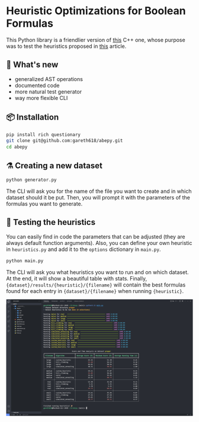 # Heuristic Optimizations for Boolean Formulas

This Python library is a friendlier version of [this](https://github.com/Juve45/Boolean-Circuit-Minimizer-for-ABE) C++ one, whose purpose was to test the heuristics proposed in [this](https://arxiv.org/abs/2305.13008) article.

## 🎊 What's new

- generalized AST operations
- documented code
- more natural test generator
- way more flexible CLI

## 📦 Installation

```sh
pip install rich questionary
git clone git@github.com:gareth618/abepy.git
cd abepy
```

## ⚗️ Creating a new dataset

```sh
python generator.py
```

The CLI will ask you for the name of the file you want to create and in which dataset should it be put. Then, you will prompt it with the parameters of the formulas you want to generate.

## 🧪 Testing the heuristics

You can easily find in code the parameters that can be adjusted (they are always default function arguments). Also, you can define your own heuristic in `heuristics.py` and add it to the `options` dictionary in `main.py`.

```sh
python main.py
```

The CLI will ask you what heuristics you want to run and on which dataset. At the end, it will show a beautiful table with stats. Finally, `{dataset}/results/{heuristic}/{filename}` will contain the best formulas found for each entry in `{dataset}/{filename}` when running `{heuristic}`.

![demo](demo.png)
